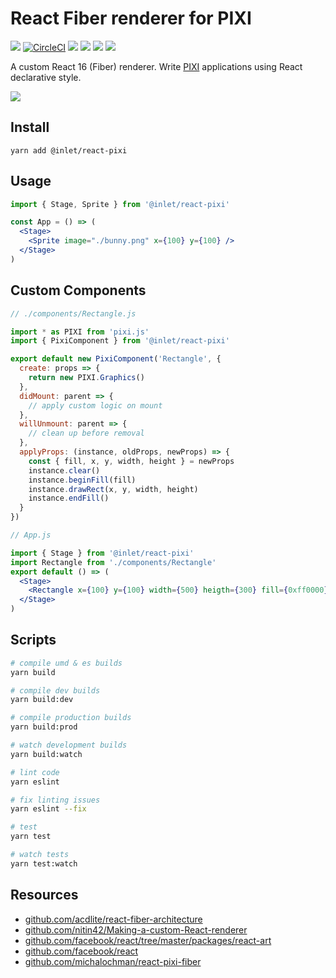 # React Fiber renderer for PIXI

![](https://img.shields.io/badge/tested_with-jest-green.svg)
[![CircleCI](https://circleci.com/gh/inlet/react-pixi-fiber.svg?style=shield&circle-token=d485cdd81a76e041173d51205e62ac1e5dce3f9b)](https://circleci.com/gh/inlet/react-pixi-fiber)
![](https://img.shields.io/badge/license-MIT-green.svg) 
![](https://img.shields.io/badge/code_style-prettier-blue.svg)
![](https://img.shields.io/badge/react-fiber-ff69b4.svg)
![](https://img.shields.io/badge/pixi-v4+-ff69b4.svg)

A custom React 16 (Fiber) renderer. Write [PIXI](http://www.pixijs.com/) applications using React declarative style.

![](https://user-images.githubusercontent.com/232559/37669267-b46a8f8e-2c66-11e8-96e7-cae2ae6bdd7d.png)

## Install

```
yarn add @inlet/react-pixi
```

## Usage 

```jsx
import { Stage, Sprite } from '@inlet/react-pixi'

const App = () => (
  <Stage>
    <Sprite image="./bunny.png" x={100} y={100} />
  </Stage>
)
```

## Custom Components

```jsx
// ./components/Rectangle.js

import * as PIXI from 'pixi.js'
import { PixiComponent } from '@inlet/react-pixi'

export default new PixiComponent('Rectangle', {
  create: props => {
    return new PIXI.Graphics()
  },
  didMount: parent => {
    // apply custom logic on mount
  },
  willUnmount: parent => {
    // clean up before removal
  },
  applyProps: (instance, oldProps, newProps) => {
    const { fill, x, y, width, height } = newProps
    instance.clear()
    instance.beginFill(fill)
    instance.drawRect(x, y, width, height)
    instance.endFill()
  }
})

// App.js

import { Stage } from '@inlet/react-pixi'
import Rectangle from './components/Rectangle'
export default () => (
  <Stage>
    <Rectangle x={100} y={100} width={500} heigth={300} fill={0xff0000}/>
  </Stage>
)
```

## Scripts

```bash
# compile umd & es builds
yarn build

# compile dev builds
yarn build:dev

# compile production builds
yarn build:prod

# watch development builds
yarn build:watch

# lint code
yarn eslint

# fix linting issues
yarn eslint --fix

# test
yarn test

# watch tests
yarn test:watch
```

## Resources

- [github.com/acdlite/react-fiber-architecture](https://github.com/acdlite/react-fiber-architecture)
- [github.com/nitin42/Making-a-custom-React-renderer](https://github.com/nitin42/Making-a-custom-React-renderer)
- [github.com/facebook/react/tree/master/packages/react-art](https://github.com/facebook/react/tree/master/packages/react-art)
- [github.com/facebook/react](https://github.com/facebook/react)
- [github.com/michalochman/react-pixi-fiber](https://github.com/michalochman/react-pixi-fiber)
